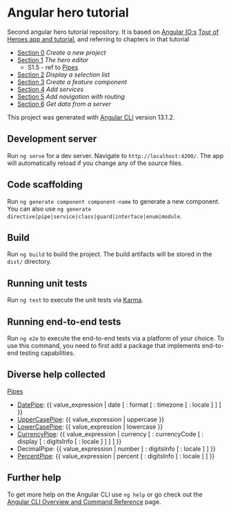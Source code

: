 # Angular hero tutorial
Second angular hero tutorial repository. It is based on [Angular IO:s](https://angular.io/) [Tour of Heroes app and tutorial](https://angular.io/tutorial), and referring to chapters in that tutorial
* [Section 0](https://angular.io/tutorial/toh-pt0) _Create a new project_
* [Section 1](https://angular.io/tutorial/toh-pt1) _The hero editor_
  * S1.5 - ref to [Pipes](https://angular.io/guide/pipes)
* [Section 2](https://angular.io/tutorial/toh-pt2) _Display a selection list_
* [Section 3](https://angular.io/tutorial/toh-pt3) _Create a feature component_
* [Section 4](https://angular.io/tutorial/toh-pt4) _Add services_
* [Section 5](https://angular.io/tutorial/toh-pt5) _Add navigation with routing_
* [Section 6](https://angular.io/tutorial/toh-pt6) _Get data from a server_

This project was generated with [Angular CLI](https://github.com/angular/angular-cli) version 13.1.2. 

## Development server

Run `ng serve` for a dev server. Navigate to `http://localhost:4200/`. The app will automatically reload if you change any of the source files.

## Code scaffolding

Run `ng generate component component-name` to generate a new component. You can also use `ng generate directive|pipe|service|class|guard|interface|enum|module`.

## Build

Run `ng build` to build the project. The build artifacts will be stored in the `dist/` directory.

## Running unit tests

Run `ng test` to execute the unit tests via [Karma](https://karma-runner.github.io).

## Running end-to-end tests

Run `ng e2e` to execute the end-to-end tests via a platform of your choice. To use this command, you need to first add a package that implements end-to-end testing capabilities.

## Diverse help collected

[Pipes](https://angular.io/guide/pipes) 
* [DatePipe](https://angular.io/api/common/DatePipe): {{ value_expression | date [ : format [ : timezone [ : locale ] ] ] }}
* [UpperCasePipe](https://angular.io/api/common/UpperCasePipe): {{ value_expression | uppercase }}
* [LowerCasePipe](https://angular.io/api/common/LowerCasePipe): {{ value_expression | lowercase }}
* [CurrencyPipe](https://angular.io/api/common/CurrencyPipe): {{ value_expression | currency [ : currencyCode [ : display [ : digitsInfo [ : locale ] ] ] ] }}
* DecimalPipe: {{ value_expression | number [ : digitsInfo [ : locale ] ] }}
* [PercentPipe](https://angular.io/api/common/PercentPipe): {{ value_expression | percent [ : digitsInfo [ : locale ] ] }}

## Further help

To get more help on the Angular CLI use `ng help` or go check out the [Angular CLI Overview and Command Reference](https://angular.io/cli) page.
